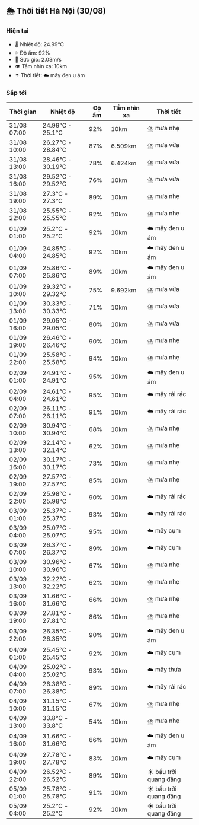 ## 🌦️ Thời tiết Hà Nội (30/08)

### Hiện tại

- 🌡️ Nhiệt độ: 24.99℃
- 💦 Độ ẩm: 92%
- 💨 Sức gió: 2.03m/s
- 👁️ Tầm nhìn xa: 10km
- ☂️ Thời tiết: ☁️ mây đen u ám

### Sắp tới

| Thời gian | Nhiệt độ | Độ ẩm | Tầm nhìn xa | Thời tiết |
| --- | --- | --- | --- | --- |
| 31/08 07:00 | 24.99℃ - 25.1℃ | 92% | 10km | ⛈️ mưa nhẹ |
| 31/08 10:00 | 26.27℃ - 28.84℃ | 87% | 6.509km | ⛈️ mưa vừa |
| 31/08 13:00 | 28.46℃ - 30.19℃ | 78% | 6.424km | ⛈️ mưa vừa |
| 31/08 16:00 | 29.52℃ - 29.52℃ | 76% | 10km | ⛈️ mưa vừa |
| 31/08 19:00 | 27.3℃ - 27.3℃ | 89% | 10km | ⛈️ mưa nhẹ |
| 31/08 22:00 | 25.55℃ - 25.55℃ | 92% | 10km | ⛈️ mưa nhẹ |
| 01/09 01:00 | 25.2℃ - 25.2℃ | 92% | 10km | ☁️ mây đen u ám |
| 01/09 04:00 | 24.85℃ - 24.85℃ | 92% | 10km | ☁️ mây đen u ám |
| 01/09 07:00 | 25.86℃ - 25.86℃ | 89% | 10km | ☁️ mây đen u ám |
| 01/09 10:00 | 29.32℃ - 29.32℃ | 75% | 9.692km | ⛈️ mưa vừa |
| 01/09 13:00 | 30.33℃ - 30.33℃ | 71% | 10km | ⛈️ mưa vừa |
| 01/09 16:00 | 29.05℃ - 29.05℃ | 80% | 10km | ⛈️ mưa vừa |
| 01/09 19:00 | 26.46℃ - 26.46℃ | 90% | 10km | ⛈️ mưa nhẹ |
| 01/09 22:00 | 25.58℃ - 25.58℃ | 94% | 10km | ⛈️ mưa nhẹ |
| 02/09 01:00 | 24.91℃ - 24.91℃ | 95% | 10km | ☁️ mây đen u ám |
| 02/09 04:00 | 24.61℃ - 24.61℃ | 95% | 10km | ☁️ mây rải rác |
| 02/09 07:00 | 26.11℃ - 26.11℃ | 91% | 10km | ☁️ mây rải rác |
| 02/09 10:00 | 30.94℃ - 30.94℃ | 68% | 10km | ⛈️ mưa nhẹ |
| 02/09 13:00 | 32.14℃ - 32.14℃ | 62% | 10km | ⛈️ mưa nhẹ |
| 02/09 16:00 | 30.17℃ - 30.17℃ | 73% | 10km | ⛈️ mưa nhẹ |
| 02/09 19:00 | 27.57℃ - 27.57℃ | 85% | 10km | ⛈️ mưa nhẹ |
| 02/09 22:00 | 25.98℃ - 25.98℃ | 90% | 10km | ☁️ mây rải rác |
| 03/09 01:00 | 25.37℃ - 25.37℃ | 93% | 10km | ☁️ mây rải rác |
| 03/09 04:00 | 25.07℃ - 25.07℃ | 95% | 10km | ☁️ mây cụm |
| 03/09 07:00 | 26.37℃ - 26.37℃ | 89% | 10km | ☁️ mây cụm |
| 03/09 10:00 | 30.96℃ - 30.96℃ | 67% | 10km | ⛈️ mưa nhẹ |
| 03/09 13:00 | 32.22℃ - 32.22℃ | 62% | 10km | ⛈️ mưa nhẹ |
| 03/09 16:00 | 31.66℃ - 31.66℃ | 66% | 10km | ⛈️ mưa nhẹ |
| 03/09 19:00 | 27.81℃ - 27.81℃ | 86% | 10km | ⛈️ mưa nhẹ |
| 03/09 22:00 | 26.35℃ - 26.35℃ | 90% | 10km | ☁️ mây đen u ám |
| 04/09 01:00 | 25.45℃ - 25.45℃ | 92% | 10km | ☁️ mây cụm |
| 04/09 04:00 | 25.02℃ - 25.02℃ | 93% | 10km | ☁️ mây thưa |
| 04/09 07:00 | 26.38℃ - 26.38℃ | 89% | 10km | ☁️ mây rải rác |
| 04/09 10:00 | 31.15℃ - 31.15℃ | 67% | 10km | ⛈️ mưa nhẹ |
| 04/09 13:00 | 33.8℃ - 33.8℃ | 54% | 10km | ⛈️ mưa nhẹ |
| 04/09 16:00 | 31.66℃ - 31.66℃ | 66% | 10km | ☁️ mây đen u ám |
| 04/09 19:00 | 27.78℃ - 27.78℃ | 83% | 10km | ☁️ mây cụm |
| 04/09 22:00 | 26.52℃ - 26.52℃ | 89% | 10km | ☀️ bầu trời quang đãng |
| 05/09 01:00 | 25.78℃ - 25.78℃ | 91% | 10km | ☀️ bầu trời quang đãng |
| 05/09 04:00 | 25.2℃ - 25.2℃ | 92% | 10km | ☀️ bầu trời quang đãng |
